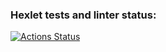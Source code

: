 ### Hexlet tests and linter status:
[![Actions Status](https://github.com/g0lubenk0/java-project-71/actions/workflows/hexlet-check.yml/badge.svg)](https://github.com/g0lubenk0/java-project-71/actions)